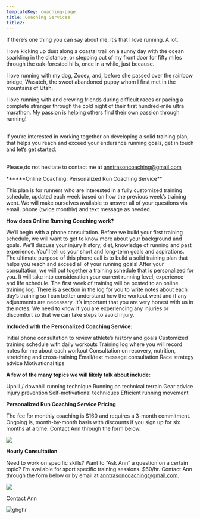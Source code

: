 ```yaml
---
templateKey: coaching-page
title: Coaching Services
title2: ..
---
```

If there’s one thing you can say about me, it’s that I love running. A lot.

I love kicking up dust along a coastal trail on a sunny day with the ocean sparkling in the distance, or stepping out of my front door for fifty miles through the oak-forested hills, once in a while, just because.

I love running with my dog, Zooey, and, before she passed over the rainbow bridge, Wasatch, the sweet abandoned puppy whom I first met in the mountains of Utah.

I love running with and crewing friends during difficult races or pacing a complete stranger through the cold night of their first hundred-mile ultra marathon. My passion is helping others find their own passion through running!

\
If you’re interested in working together on developing a solid training plan, that helps you reach and exceed your endurance running goals, get in touch and let’s get started.

\
Please,do not hesitate to contact me at anntrasoncoaching@gmail.com

\***\***Online Coaching: Personalized Run Coaching Service\*\*

This plan is for runners who are interested in a fully customized training schedule, updated each week based on how the previous week’s training went. We will make ourselves available to answer all of your questions via email, phone (twice monthly) and text message as needed.

**How does Online Running Coaching work?**

We’ll begin with a phone consultation. Before we build your first training schedule, we will want to get to know more about your background and goals. We’ll discuss your injury history, diet, knowledge of running and past experience. You’ll tell us your short and long-term goals and aspirations. The ultimate purpose of this phone call is to build a solid training plan that helps you reach and exceed all of your running goals! After your consultation, we will put together a training schedule that is personalized for you. It will take into consideration your current running level, experience and life schedule. The first week of training will be posted to an online training log. There is a section in the log for you to write notes about each day’s training so I can better understand how the workout went and if any adjustments are necessary. It’s important that you are very honest with us in the notes. We need to know if you are experiencing any injuries or discomfort so that we can take steps to avoid injury.

**Included with the Personalized Coaching Service:**

Initial phone consultation to review athlete’s history and goals
Customized training schedule with daily workouts
Training log where you will record notes for me about each workout
Consultation on recovery, nutrition, stretching and cross-training
Email/text message consultation
Race strategy advice
Motivational tips

**A few of the many topics we will likely talk about include:**

Uphill / downhill running technique
Running on technical terrain
Gear advice
Injury prevention
Self-motivational techniques
Efficient running movement

**Personalized Run Coaching Service Pricing**

The fee for monthly coaching is $160 and requires a 3-month commitment. Ongoing is, month-by-month basis with discounts if you sign up for six months at a time. Contact Ann through the form below.

![](/img/22756c0d-b9c5-442f-9a45-d51f53a6245c.jpeg)

**Hourly Consultation**

Need to work on specific skills? Want to “Ask Ann” a question on a certain topic? I’m available for sport specific training sessions. $60/hr. Contact Ann through the form below or by email at anntrasoncoaching@gmail.com.

![](/img/c61a7c37-77b1-4950-9f0f-5791409fa553.jpeg)

Contact Ann

![ghghr](/img/c89f71d3-b318-4f38-9baa-2a37236d0fda.jpeg "jhuy")
